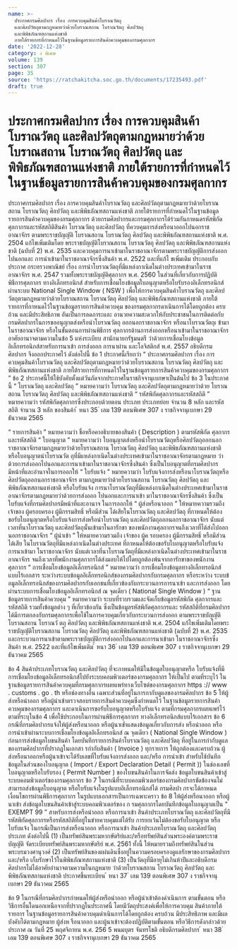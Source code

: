 ```yaml
---
name: >-
  ประกาศกรมศิลปากร เรื่อง การควบคุมสินค้าโบราณวัตถุ
  และศิลปวัตถุตามกฎหมายว่าด้วยโบราณสถาน โบราณวัตถุ ศิลปวัตถุ
  และพิพิธภัณฑสถานแห่งชาติ
  ภายใต้รายการที่กำหนดไว้ในฐานข้อมูลรายการสินค้าควบคุมของกรมศุลกากร
date: '2022-12-28'
category: ง พิเศษ
volume: 139
section: 307
page: 35
source: 'https://ratchakitcha.soc.go.th/documents/17235493.pdf'
draft: true
---
```


# ประกาศกรมศิลปากร เรื่อง การควบคุมสินค้าโบราณวัตถุ และศิลปวัตถุตามกฎหมายว่าด้วยโบราณสถาน โบราณวัตถุ ศิลปวัตถุ และพิพิธภัณฑสถานแห่งชาติ ภายใต้รายการที่กำหนดไว้ในฐานข้อมูลรายการสินค้าควบคุมของกรมศุลกากร

ประกาศกรมศิลปากร เรื่อง การควบคุมสินค้าโบราณวัตถุ และศิลปวัตถุตามกฎหมายว่าด้วยโบราณสถาน โบราณวัตถุ ศิลปวัตถุ และพิพิธภัณฑสถานแห่งชาติ ภายใต้รายการที่กำหนดไว้ในฐานข้อมูล รายการสินค้าควบคุมของกรมศุลกากร ด้วยกรมศิลปากรและกรมศุลกากรได้ร่วมกันกาหนดรหัสพิกัดศุลกากรและรหัสสถิติสินค้า โบราณวัตถุ และศิลปวัตถุ ที่ควบคุมการส่งหรือนาออกไปนอกราชอาณาจักร ตามพระราชบัญญัติ โบราณสถาน โบราณวัตถุ ศิลปวัตถุ และพิพิธภัณฑสถานแห่งชาติ พ.ศ. 2504 แก้ไขเพิ่มเติมโดย พระราชบัญญัติโบราณสถาน โบราณวัตถุ ศิลปวัตถุ และพิพิธภัณฑสถานแห่งชาติ (ฉบับที่ 2) พ.ศ. 2535 และควบคุมการนาเข้ามาในราชอาณาจักรตามพระราชบัญญัติการส่งออกไปนอกและ การนำเข้ามาในราชอาณาจักรซึ่งสินค้า พ.ศ. 2522 และที่แก้ไ ขเพิ่มเติม ประกอบกับประกาศ กระทรวงพาณิชย์ เรื่อง การนำโบราณวัตถุที่มีแหล่งกาเนิดในต่างประเทศเข้ามาในราชอาณาจักร พ.ศ. 2547 รวมทั้งพระราชบัญญัติศุลกากร พ.ศ. 2560 ในส่วนที่เกี่ยวกับการปฏิบัติพิธีการศุลกากร ทางอิเล็กทรอนิกส์ สำหรับการเชื่อมโยงข้อมูลใบอนุญาตหรือใบรับรองอิเล็กทรอนิกส์ผ่านระบบ National Single Window ( NSW ) เพื่อให้การควบคุมสินค้าโบราณวัตถุ และศิลปวัตถุตามกฎหมายว่าด้วยโบราณสถาน โบราณวัตถุ ศิลปวัตถุ และพิพิธภัณฑสถานแห่งชาติ ภายใต้รายการที่กาหนดไว้ในฐานข้อมูลรายการสินค้าควบคุม ของกรมศุลกากรดาเนินการได้โดยถูกต้อง ครบถ้วน และมีประสิทธิภาพ อันเป็นการลดภาระและ อานวยความสะดวกให้กับประชาชนในการติดต่อกับกรมศิลปากรในการขออนุญาตส่งหรือนำโบราณวัตถุ ออกนอกราชอาณาจักร หรือนาโบราณวัตถุเ ข้ามาในราชอาณาจักร หรือในขั้นตอนการผ่านพิธีการ ศุลกากรด้านการส่งออกหรือนาเข้ามาในราชอาณาจักร อาศัยอานาจตามความในข้อ 5 แห่งระเบียบ สานักนายกรัฐมนตรี ว่าด้วยการเชื่อมโยงข้อมูลอิเล็กทรอนิกส์สาหรับการนาเข้า การส่งออก การนาผ่าน และโลจิสติกส์ พ.ศ. 2557 อธิบดีกรมศิลปากร จึงออกประกาศไว้ ดังต่อไปนี้ ข้อ 1 ประกาศนี้เรียกว่า “ ประกาศกรมศิลปากร เรื่อง การควบคุมสินค้าโบราณวัตถุ และศิลปวัตถุตามกฎหมายว่าด้วยโบราณสถาน โบราณวัตถุ ศิลปวัตถุ และพิพิธภัณฑสถานแห่งชาติ ภายใต้รายการที่กาหนดไว้ในฐานข้อมูลรายการสินค้าควบคุมของกรมศุลกากร ” ข้อ 2 ประกาศนี้ให้ใช้บังคับตั้งแต่วันถัดจากประกาศในราชกิจจานุเบกษาเป็นต้นไป ข้อ 3 ในประกาศนี้ “ โบราณวัตถุ และศิลปวัตถุ ” หมายความว่า โบราณวัตถุ และศิลปวัตถุตามกฎหมายว่าด้วย โบราณสถาน โบราณวัตถุ ศิลปวัตถุ และพิพิธภัณฑสถานแห่งชาติ “ รหัสพิกัดศุลกากรและรหัสสถิติ ” หมายความว่า รหัสพิกัดศุลกากรซึ่งประกอบด้วยตอน ประเภท ประเภทย่อย จำนวน 8 หลัก และรหัสสถิติ จำนวน 3 หลัก ของสินค้า ้ หนา 35 ่ เลม 139 ตอนพิเศษ 307 ง ราชกิจจานุเบกษา 29 ธันวาคม 2565

“ รายการสินค้า ” หมายความว่า ชื่อหรือคาอธิบายของสินค้า ( Description ) ตามรหัสพิกัด ศุลกากรและรหัสสถิติ “ ใบอนุญาต ” หมายความว่า ใบอนุญาตส่งหรือนำโบราณวัตถุหรือศิลปวัตถุออกนอก ราชอาณาจักรตามกฎหมายว่าด้วยโบราณสถาน โบราณวัตถุ ศิลปวัตถุ และพิพิธภัณฑสถานแห่งชาติ หรือใบอนุญาตนำโบราณวัต ถุที่มีแหล่งกาเนิดในต่างประเทศเข้ามาในราชอาณาจักรตามกฎหมาย ว่าด้วยการส่งออกไปนอกและการนาเข้ามาในราชอาณาจักรซึ่งสินค้า ซึ่งเป็นใบอนุญาตที่กรมศิลปากร มีหน้าที่และอำนาจในการออกให้ “ ใบรับแจ้ง ” หมายความว่า ใบรับแจ้งการส่งหรือนาโบราณวัตถุหรือศิลปวัตถุออกนอกราชอาณาจักร ตามกฎหมายว่าด้วยโบราณสถาน โบราณวัตถุ ศิลปวัตถุ และพิพิธภัณฑสถานแห่งชาติ หรือใบรับแจ้ง การนาโบราณวัตถุที่มีแหล่งกาเนิดในต่างประเทศเข้ามาในราชอาณาจักรตามกฎหมายว่าด้วยการส่งออก ไปนอกและการนาเข้า มาในราชอาณาจักรซึ่งสินค้า ซึ่งเป็นใบรับแจ้งที่กรมศิลปากรมีหน้าที่และอานาจ ในการออกให้ “ ผู้ส่งหรือนาออก ” ให้หมายความรวมถึง เจ้าของ ผู้ครอบครอง ผู้มีกรรมสิทธิ์ หรือมีส่วน ได้เสียในโบราณวัตถุ และศิลปวัตถุ ที่กาหนดให้ต้องขอรับใบอนุญาตหรือใบรับแจ้งการส่งหรือนำโบราณวัตถุ และศิลปวัตถุออกนอกราชอาณาจักร นับแต่เวลาที่นาโบราณวัตถุ และศิลปวัตถุนั้นเข้ามาในอารักขา ของพนักงานศุลกากรจนถึงเวลาที่ได้ส่งไปออกนอกราชอาณาจักร “ ผู้นำเข้า ” ให้หมายความรวมถึง เจ้าของ ผู้ค รอบครอง ผู้มีกรรมสิทธิ์ หรือมีส่วนได้เสีย ในโบราณวัตถุที่มีแหล่งกาเนิดในต่างประเทศ ที่กาหนดให้ต้องขอรับใบอนุญาตหรือใบรับแจ้งการนาเข้ามา ในราชอาณาจักร นับแต่เวลาที่นาโบราณวัตถุที่มีแหล่งกาเนิดในต่างประเทศเข้ามาในราชอาณาจักร จนถึงเวลาที่พนักงานศุลกากรได้ส่งมอบให้ไปโดยถูกต้องพ้นจากอารักขาของพนักงานศุลกากร “ การเชื่อมโยงข้อมูลอิเล็กทรอนิกส์ ” หมายความว่า การเชื่อมโยงข้อมูลทางอิเล็กทรอนิกส์ แบบไร้เอกสาร ระหว่างระบบข้อมูลอิเล็กทรอนิกส์ของกรมศิลปากรกับกรมศุลกากร หรือระหว่าง ระบบข้ อมูลอิเล็กทรอนิกส์ของกรมศิลปากรกับเอกชนที่เกี่ยวข้องกับกระบวนการการนาเข้า และการส่งออก โดยผ่านระบบการเชื่อมโยงข้อมูลอิเล็กทรอนิกส์ ณ จุดเดียว ( National Single Window ) “ ฐานข้อมูลรายการสินค้าควบคุม ” หมายความว่า ระบบที่รวบรวมและจัดเก็บข้อมูลรหัสพิกัด ศุลกากรและรหัสสถิติ รวมทั้งข้อมูลต่าง ๆ ที่เกี่ยวข้องกัน ซึ่งเป็นข้อมูลรหัสพิกัดศุลกากรและ รหัสสถิติที่กรมศิลปากรได้มีการตกลงกับกรมศุลกากรเพื่อใช้ในการควบคุมเกี่ยวกับกระบวนการส่งออก ตามพระราชบัญญัติโบราณสถาน โบราณวั ตถุ ศิลปวัตถุ และพิพิธภัณฑสถานแห่งชาติ พ.ศ. 2504 แก้ไขเพิ่มเติมโดยพระราชบัญญัติโบราณสถาน โบราณวัตถุ ศิลปวัตถุ และพิพิธภัณฑสถานแห่งชาติ (ฉบับที่ 2) พ.ศ. 2535 และกระบวนการนาเข้าตามพระราชบัญญัติการส่งออกไปนอกและการนาเข้ามา ในราชอาณาจักรซึ่งสินค้า พ.ศ. 2522 และที่แก้ไขเพิ่มเติม ้ หนา 36 ่ เลม 139 ตอนพิเศษ 307 ง ราชกิจจานุเบกษา 29 ธันวาคม 2565

ข้อ 4 สินค้าประเภทโบราณวัตถุ และศิลปวัตถุ ที่จะกาหนดให้มีในข้อมูลใบอนุญาตหรือ ใบรับแจ้งที่มีการเชื่อมโยงข้อมูลอิเล็กทรอนิกส์ไปยังระบบคอมพิวเตอร์ของกรมศุลกากร ให้เป็นไป ตามที่ระบุไว้ ในฐานข้อมูลรายการสินค้าควบคุมที่กรมศุลกากรเผยแพร่ทางเว็บไซต์ของกรมศุลกากร https :// www . customs . go . th หรือช่องทางอื่น เฉพาะส่วนที่อยู่ในการกากับดูแลของกรมศิลปากร ข้อ 5 ให้ผู้ส่งหรือนำออก หรือผู้นำเข้าตรวจสอบรายการสินค้าควบคุมซึ่งกำหนดไว้ ในฐานข้อมูลรายการสินค้าควบคุมของกรมศุลกากร และดาเนินการขอรับใบอนุญาตหรือใบรับแจ้ง ตามที่กรมศุลกากรเผยแพร่ไว้ตามที่ระบุในข้อ 4 เพื่อใช้ประกอบในการผ่านพิธีการศุลกากร ทางอิเล็กทรอนิกส์แบบไร้เอกสาร ข้อ 6 กรณีที่กรมศิลปากรแจ้งให้ผู้ส่งหรือนาออก หรือผู้นาเข้ำแสดงข้อมูลเกี่ยวกับการส่ง หรือนำออก หรือการนำเข้าผ่านระบบการเชื่อมโยงข้อมูลอิเล็กทรอนิกส์ ณ จุดเดียว ( National Single Window ) ก่อนการส่งข้อมูลใบขนสินค้า โดยบันทึกรายการสินค้าโบราณวัตถุ และศิลปวัตถุ ที่อยู่ในการกำกับดูแลของกรมศิลปากรที่ปรากฏในเอกสา รกำกับสินค้า ( Invoice ) ทุกรายการ ให้ถูกต้องและครบถ้วน ผู้ส่งหรือนาออกหรือผู้นาเข้าจะได้รับเลขที่ใบรับแจ้งการส่งออก และ/หรือ การนำเข้า สำหรับใช้บันทึกข้อมูลในส่วนของใบอนุญาต ( Import / Export Declaration Detail ( Permit )) ในช่องเลขที่ใบอนุญาตหรือใบรับรอง ( Permit Number ) ของใบขนสินค้าในการจัดส่ง ข้อมูลใบขนสินค้าเข้าสู่ระบบคอมพิวเตอร์ของกรมศุลกากร ข้อ 7 ในกรณีที่ระบบคอมพิวเตอร์ของกรมศิลปากรขัดข้องจนไม่สามารถส่งข้อมูลใบอนุญาต หรือใบรับแจ้งในรูปแบบอิเล็กทรอนิกส์ได้ กรมศิลปา กรจะได้กาหนดเงื่อนไขการผ่านพิธีการศุลกากร ในรูปแบบเอกสารเป็นการเฉพาะคราว ข้อ 8 ให้ผู้ส่งหรือนาออก หรือผู้นาเข้า ส่งข้อมูลใบขนสินค้าเข้าสู่ระบบคอมพิวเตอร์ของ ก รมศุลกากรโดยบันทึกข้อมูลใบอนุญาตเป็น “ EXEMPT 99 ” สาหรับการส่งหรือนำออก หรือการนาเข้า สินค้าประเภทโบราณวัตถุ และศิลปวัตถุที่มีรหัสพิกัดศุลกากรหรือรหัสสถิติที่อยู่ในข่ายควบคุมแต่ได้รับ การยกเว้นไม่ต้องขอรับใบอนุญาต หรือใบรับแจ้ง ในกรณีเป็นการส่งหรือนาออก หรือการนาเข้า สินค้าประเภทโบราณวัตถุ และศิลปวัตถุ ประเภท ดังต่อไปนี้ (1) เป็นทรัพย์สินพระมหากษัตริย์และ/หรือทรัพย์สินส่วนพระองค์ตามพระราชบัญญัติ จัดระเบียบทรัพย์สินพระมหากษัตริย์ พ.ศ. 2561 ทั้งนี้ ให้หมายรวมถึงทรัพย์สินในส่วนพระบรมวงศานุวงศ์ (2) เป็นทรัพย์สินของแผ่นดินซึ่งอยู่ในความครอบครองดูแลรักษาของกรมศิลปากร และ/หรือ เก็บรักษาไว้ในพิพิธภัณฑสถานแห่งชาติ (3) เป็นวัตถุที่มีอายุไม่เกินห้าปีและอธิบดีกรมศิลปากรไม่ได้อาศัยอำนาจตามความในกฎหมาย ว่าด้วยโบราณสถาน โบราณวัตถุ ศิลปวัตถุ และพิพิธภัณฑสถานแห่งชาติ ประกาศขึ้นทะเบียน ้ หนา 37 ่ เลม 139 ตอนพิเศษ 307 ง ราชกิจจานุเบกษา 29 ธันวาคม 2565

ข้อ 9 ในกรณีที่กรมศิลปากรกำหนดให้ผู้ส่งหรือนำออก หรือผู้นำเข้าต้องดำเนินการ ตามขั้นตอน หรือวิธีการอื่นใดนอกเหนือจากที่ปรากฏในประกาศนี้ โดยมีวัตถุประสงค์เพื่อให้การควบคุม สินค้าภายใต้รายการ ในฐานข้อมูลรายการสินค้าควบคุมดำเนินการได้โดยถูกต้อง ครบถ้วน มีประสิทธิภาพ และมีผลบังคับได้ตามกฎหมาย ผู้ส่งห รือนาออก และผู้นาเข้าจะต้องปฏิบัติตามขั้นตอน หรือวิธีการดังกล่าวด้วย ประกาศ ณ วันที่ 25 พฤศจิกายน พ.ศ. 256 5 พนมบุตร จันทรโชติ อธิบดีกรมศิลปากร ้ หนา 38 ่ เลม 139 ตอนพิเศษ 307 ง ราชกิจจานุเบกษา 29 ธันวาคม 2565
